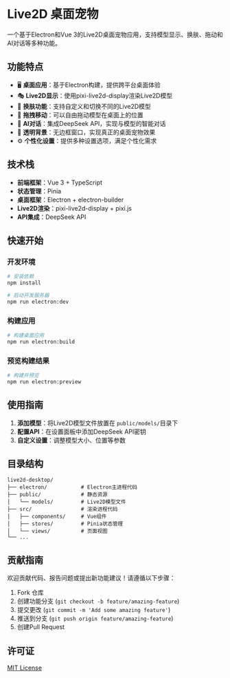 # Live2D 桌面宠物

一个基于Electron和Vue 3的Live2D桌面宠物应用，支持模型显示、换肤、拖动和AI对话等多种功能。

## 功能特点

- 🖥️ **桌面应用**：基于Electron构建，提供跨平台桌面体验
- 🎭 **Live2D显示**：使用pixi-live2d-display渲染Live2D模型
- 🎨 **换肤功能**：支持自定义和切换不同的Live2D模型
- 🔄 **拖拽移动**：可以自由拖动模型在桌面上的位置
- 💬 **AI对话**：集成DeepSeek API，实现与模型的智能对话
- 🎯 **透明背景**：无边框窗口，实现真正的桌面宠物效果
- ⚙️ **个性化设置**：提供多种设置选项，满足个性化需求

## 技术栈

- **前端框架**：Vue 3 + TypeScript
- **状态管理**：Pinia
- **桌面框架**：Electron + electron-builder
- **Live2D渲染**：pixi-live2d-display + pixi.js
- **API集成**：DeepSeek API

## 快速开始

### 开发环境

```bash
# 安装依赖
npm install

# 启动开发服务器
npm run electron:dev
```

### 构建应用

```bash
# 构建桌面应用
npm run electron:build
```

### 预览构建结果

```bash
# 构建并预览
npm run electron:preview
```

## 使用指南

1. **添加模型**：将Live2D模型文件放置在 `public/models/`目录下
2. **配置API**：在设置面板中添加DeepSeek API密钥
3. **自定义设置**：调整模型大小、位置等参数

## 目录结构

```
live2d-desktop/
├── electron/           # Electron主进程代码
├── public/             # 静态资源
│   └── models/         # Live2D模型文件
├── src/                # 渲染进程代码
│   ├── components/     # Vue组件
│   ├── stores/         # Pinia状态管理
│   └── views/          # 页面视图
└── ...
```

## 贡献指南

欢迎贡献代码、报告问题或提出新功能建议！请遵循以下步骤：

1. Fork 仓库
2. 创建功能分支 (`git checkout -b feature/amazing-feature`)
3. 提交更改 (`git commit -m 'Add some amazing feature'`)
4. 推送到分支 (`git push origin feature/amazing-feature`)
5. 创建Pull Request

## 许可证

[MIT License](LICENSE)
